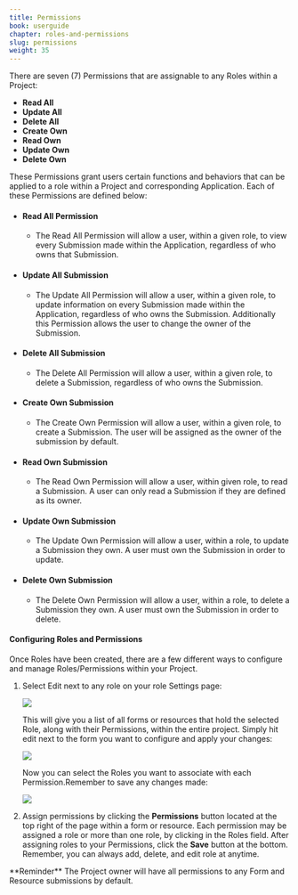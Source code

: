 ```yaml
---
title: Permissions
book: userguide
chapter: roles-and-permissions
slug: permissions
weight: 35
---
```


There are seven (7) Permissions that are assignable to any Roles within a Project:

 - **Read All**
 - **Update All**
 - **Delete All**
 - **Create Own**
 - **Read Own**
 - **Update Own**
 - **Delete Own**

These Permissions grant users certain functions and behaviors that can be applied to a role within a Project and corresponding Application. Each of these Permissions are defined below:

- #### Read All Permission
    - The Read All Permission will allow a user, within a given role, to view every Submission made within the Application, regardless of who owns that Submission.
- #### Update All Submission
   - The Update All Permission will allow a user, within a given role, to update information on every Submission made within the Application, regardless of who owns the Submission. Additionally this Permission allows the user to change the owner of the Submission.
- #### Delete All Submission
   - The Delete All Permission will allow a user, within a given role, to delete a Submission, regardless of who owns the Submission.
- #### Create Own Submission
   - The Create Own Permission will allow a user, within a given role, to create a Submission. The user will be assigned as the owner of the submission by default.
- #### Read Own Submission
   - The Read Own Permission will allow a user, within given role, to read a Submission. A user can only read a Submission if they are defined as its owner.
- #### Update Own Submission
   - The Update Own Permission will allow a user, within a role, to update a Submission they own. A user must own the Submission in order to update.
- #### Delete Own Submission
   - The Delete Own Permission will allow a user, within a role, to delete a Submission they own. A user must own the Submission in order to delete.

#### Configuring Roles and Permissions

Once Roles have been created, there are a few different ways to configure and manage Roles/Permissions within your Project.

1.  Select Edit next to any role on your role Settings page:

    ![](https://cloud.githubusercontent.com/assets/13321142/9473019/2e74b912-4b1e-11e5-9c9b-8ae976a0172e.png)

    This will give you a list of all forms or resources that hold the selected Role, along with their Permissions, within the entire project. Simply hit edit next to the form you want to configure and apply your changes:

    ![](https://cloud.githubusercontent.com/assets/13321142/9473020/2e758284-4b1e-11e5-9651-748f814ea2bd.png)

    Now you can select the Roles you want to associate with each Permission.Remember to save any changes made:

    ![](https://cloud.githubusercontent.com/assets/13321142/9473023/2e78dfc4-4b1e-11e5-9955-70ae0ab48e36.png)

2.  Assign permissions by clicking the **Permissions** button located at the top right of the page within a form or resource. Each permission may be assigned a role or more than one role, by clicking in the Roles field. After assigning roles to your Permissions, click the **Save** button at the bottom. Remember, you can always add, delete, and edit role at anytime.

<p class="note"> **Reminder** The Project owner will have all permissions to any Form and Resource submissions by default.</p>
